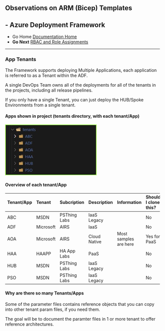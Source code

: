 ## Observations on ARM (Bicep) Templates 

## - Azure Deployment Framework ## 
- Go Home [Documentation Home](./index.md)
- **Go Next** [RBAC and Role Assignments](./RBAC_RoleAssignments.md)
***
### App Tenants

The Framework supports deploying Multiple Applications, each application is referred to as a Tenant within the ADF.

A single DevOps Team owns all of the deployments for all of the tenants in the projects, including all release pipelines.

If you only have a single Tenant, you can just deploy the HUB/Spoke Environments from a single tenant.


####  Apps shown in project (tenants directory, with each tenant/App)
![App Tenant Metadata](./App_Tenants_List.jpg)

####  Overview of each tenant/App

|Tenant/App|Tenant|Subcription|Description|Information|Should I clone this?|
|:-|:-|:-|:-|:-|:-|
|ABC|MSDN|PSThing Labs|IaaS Legacy||No|
|ADF|Microsoft|AIRS|IaaS||No|
|AOA|Microsoft|AIRS|Cloud Native|Most samples are here|Yes for PaaS|
|HAA|HAAPP|HA App Labs|PaaS||No|
|HUB|MSDN|PSThing Labs|IaaS Legacy||No|
|PSO|MSDN|PSThing Labs|IaaS Legacy||No|

####  Why are there so many Tenants/Apps

Some of the parameter files contains reference objects that you can copy into other tenant param files, if you need them.

The goal will be to document the paramter files in 1 or more tenant to offer reference architectures.



